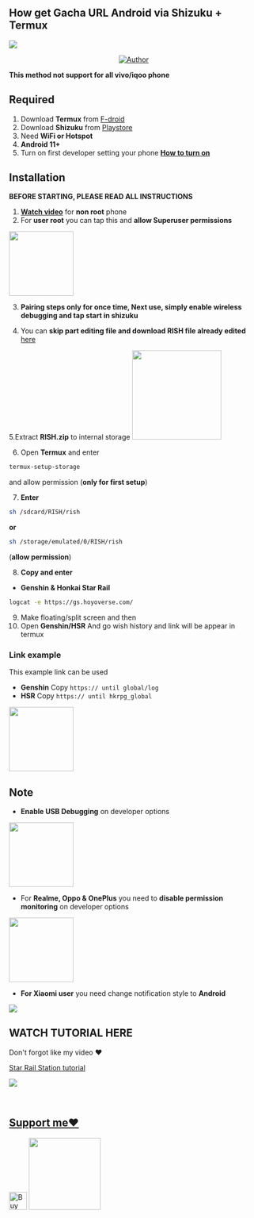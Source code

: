 ## How get Gacha URL Android via Shizuku + Termux
<img src="https://telegra.ph/file/82d3feb35ceab42024602.gif"/>
</p>
<p align="center">
</p>
<p align="center">
<a href="https://github.com/Mirai0009"><img title="Author" src="https://img.shields.io/badge/Author-Mirai-pink.svg?style=for-the-badge&logo=github"></a>


**This method not support for all vivo/iqoo phone**

## Required 
1. Download **Termux** from [F-droid](https://f-droid.org/repo/com.termux_118.apk)
2. Download **Shizuku** from [Playstore](https://play.google.com/store/apps/details?id=moe.shizuku.privileged.api)
3. Need **WiFi or Hotspot** 
4. **Android 11+**
5. Turn on first developer setting your phone [**How to turn on**](https://developer.android.com/studio/debug/dev-options)

## Installation 
**BEFORE STARTING, PLEASE READ ALL INSTRUCTIONS**
1. [**Watch video**](https://github.com/Mirai0009/Get-Url-via-Shizuku-Termux#watch-tutorial-here) for **non root** phone
2. For **user root** you can tap this and **allow Superuser permissions**
<img src="https://telegra.ph/file/668fecc6d1056e839c5c0.jpg" width=130px>

3. **Pairing steps only for once time, Next use, simply enable wireless debugging and tap start in shizuku**

4. You can **skip part editing file and download RISH file already edited** [here](https://github.com/Mirai0009/Get-Url-via-Shizuku-Termux/releases/download/v1.0.0/RISH.zip)

5.Extract **RISH.zip** to internal storage
<img src="https://telegra.ph/file/620d8d2ba577d1dff27f6.jpg" width=180px>

6. Open **Termux** and enter
```bash
termux-setup-storage
```
and allow permission (**only for first setup**)

7. **Enter**
```bash
sh /sdcard/RISH/rish
```
**or**
```bash
sh /storage/emulated/0/RISH/rish
```
(**allow permission**)

8. **Copy and enter**

- **Genshin & Honkai Star Rail**
```bash
logcat -e https://gs.hoyoverse.com/
```

9. Make floating/split screen and then 
10. Open **Genshin/HSR** And go wish history and link will be appear in termux

### Link example
This example link can be used
- **Genshin**
  Copy `https:// until global/log`
- **HSR**
  Copy `https:// until hkrpg_global`
  
<img src="https://telegra.ph/file/6d1fe840d1a686b2895be.jpg" width=130px>

## Note
- **Enable USB Debugging** on developer options
<img src="https://telegra.ph/file/59419be867a69bca89814.jpg" width=130px>

- For **Realme, Oppo & OnePlus** you need to **disable permission monitoring** on developer options

<img src="https://telegra.ph/file/b7bda05971367c0c67dad.jpg" width=130px>

- **For Xiaomi user** you need change notification style to **Android**

<img src="https://telegra.ph/file/9d4523ac9084cfe0ae618.jpg"/>
  
## WATCH TUTORIAL HERE
Don't forgot like my video ❤️
 
[Star Rail Station tutorial](https://youtu.be/JvKu4-On2Zk?si=NZPZs1Vd2LMAPUY5)

<p align="center">

  <a href="https://youtu.be/JvKu4-On2Zk?si=NZPZs1Vd2LMAPUY5"><img src="https://telegra.ph/file/308c8ae0525ae11e9eebf.jpg" />

</p>

<br>

## Support me❤️
 
<a href='https://ko-fi.com/mirai07' target='_blank'><img height='36' style='border:0px;height:36px;' src='https://storage.ko-fi.com/cdn/kofi3.png?v=3' border='0' alt='Buy Me a Coffee at ko-fi.com' /></a>
<a href="https://saweria.co/mirai07"><img src="https://telegra.ph/file/60f8ff1e1e9124672f665.png" width=145px>
